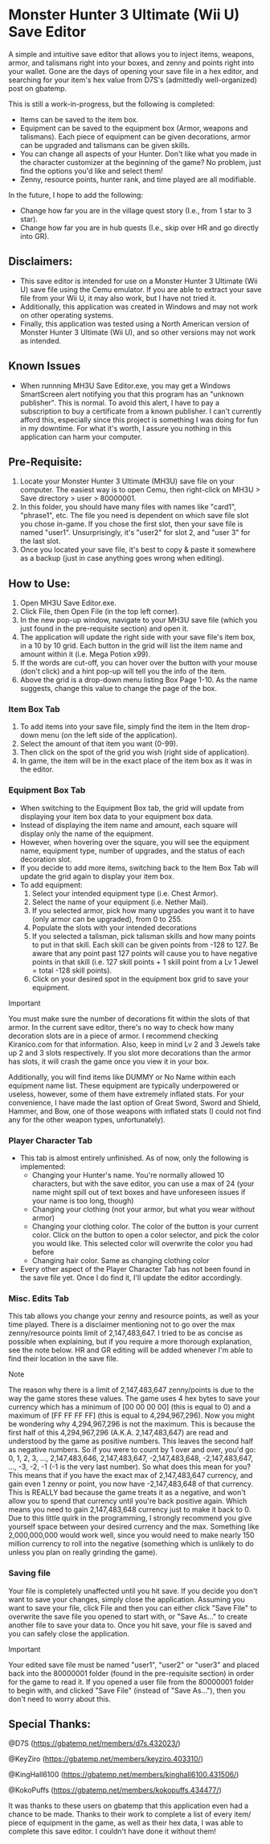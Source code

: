# Monster Hunter 3 Ultimate (Wii U) Save Editor

A simple and intuitive save editor that allows you to inject items, weapons, armor, and talismans right into your boxes, and zenny and points right into your wallet. Gone are the days of opening your save file in a hex editor, and searching for your item's hex value from D7S's (admittedly well-organized) post on gbatemp. 

This is still a work-in-progress, but the following is completed:
  - Items can be saved to the item box.
  - Equipment can be saved to the equipment box (Armor, weapons and talismans). Each piece of equipment can be given decorations, armor can be upgraded and talismans can be given skills.
  - You can change all aspects of your Hunter. Don't like what you made in the character customizer at the beginning of the game? No problem, just find the options you'd like and select them!
  - Zenny, resource points, hunter rank, and time played are all modifiable.

In the future, I hope to add the following:
  - Change how far you are in the village quest story (I.e., from 1 star to 3 star).
  - Change how far you are in hub quests (I.e., skip over HR and go directly into GR).

## Disclaimers:

- This save editor is intended for use on a Monster Hunter 3 Ultimate (Wii U) save file using the Cemu emulator. If you are able to extract your save file from your Wii U, it may also work, but I have not tried it.
- Additionally, this application was created in Windows and may not work on other operating systems.
- Finally, this application was tested using a North American version of Monster Hunter 3 Ultimate (Wii U), and so other versions may not work as intended.

## Known Issues

- When runnning MH3U Save Editor.exe, you may get a Windows SmartScreen alert notifying you that this program has an "unknown publisher". This is normal. To avoid this alert, I have to pay a subscription to buy a certificate from a known publisher. I can't currently afford this, especially since this project is something I was doing for fun in my downtime. For what it's worth, I assure you nothing in this application can harm your computer.

## Pre-Requisite:

1. Locate your Monster Hunter 3 Ultimate (MH3U) save file on your computer. The easiest way is to open Cemu, then right-click on MH3U > Save directory > user > 80000001.
2. In this folder, you should have many files with names like "card1", "phrase1", etc. The file you need is dependent on which save file slot you chose in-game. If you chose the first slot, then your save file is named "user1". Unsurprisingly, it's "user2" for slot 2, and "user 3" for the last slot.
3. Once you located your save file, it's best to copy & paste it somewhere as a backup (just in case anything goes wrong when editing).

## How to Use:

1. Open MH3U Save Editor.exe.
2. Click File, then Open File (in the top left corner).
3. In the new pop-up window, navigate to your MH3U save file (which you just found in the pre-requisite section) and open it.
4. The application will update the right side with your save file's item box, in a 10 by 10 grid. Each button in the grid will list the item name and amount within it (i.e. Mega Potion x99).
5. If the words are cut-off, you can hover over the button with your mouse (don't click) and a hint pop-up will tell you the info of the item.
6. Above the grid is a drop-down menu listing Box Page 1-10. As the name suggests, change this value to change the page of the box.

### Item Box Tab
1. To add items into your save file, simply find the item in the Item drop-down menu (on the left side of the application).
2. Select the amount of that item you want (0-99).
3. Then click on the spot of the grid you wish (right side of application).
4. In game, the item will be in the exact place of the item box as it was in the editor.

### Equipment Box Tab
- When switching to the Equipment Box tab, the grid will update from displaying your item box data to your equipment box data.
- Instead of displaying the item name and amount, each square will display only the name of the equipment.
- However, when hovering over the square, you will see the equipment name, equipment type, number of upgrades, and the status of each decoration slot.
- If you decide to add more items, switching back to the Item Box Tab will update the grid again to display your item box.
- To add equipment:
	1. Select your intended equipment type (i.e. Chest Armor).
	2. Select the name of your equipment (i.e. Nether Mail).
	3. If you selected armor, pick how many upgrades you want it to have (only armor can be upgraded), from 0 to 255.
	4. Populate the slots with your intended decorations
	5. If you selected a talisman, pick talisman skills and how many points to put in that skill. Each skill can be given points from -128 to 127. Be aware that any point past 127 points will cause you to have negative points in that skill (i.e. 127 skill points + 1 skill point from a Lv 1 Jewel = total -128 skill points).
	6. Click on your desired spot in the equipment box grid to save your equipment.

>[!IMPORTANT]
>You must make sure the number of decorations fit within the slots of that armor. In the current save editor, there's no way to check how many decoration slots are in a piece of armor. I recommend checking Kiranico.com for that information. Also, keep in mind Lv 2 and 3 Jewels take up 2 and 3 slots respectively. If you slot more decorations than the armor has slots, it will crash the game once you view it in your box.

Additionally, you will find items like DUMMY or No Name within each equipment name list. These equipment are typically underpowered or useless, however, some of them have extremely inflated stats. For your convenience, I have made the last option of Great Sword, Sword and Shield, Hammer, and Bow, one of those weapons with inflated stats (I could not find any for the other weapon types, unfortunately).

### Player Character Tab
- This tab is almost entirely unfinished. As of now, only the following is implemented:
	- Changing your Hunter's name. You're normally allowed 10 characters, but with the save editor, you can use a max of 24 (your name might spill out of text boxes and have unforeseen issues if your name is too long, though)
	- Changing your clothing (not your armor, but what you wear without armor)
	- Changing your clothing color. The color of the button is your current color. Click on the button to open a color selector, and pick the color you would like. This selected color will overwrite the color you had before
	- Changing hair color. Same as changing clothing color
- Every other aspect of the Player Character Tab has not been found in the save file yet. Once I do find it, I'll update the editor accordingly.

### Misc. Edits Tab
This tab allows you change your zenny and resource points, as well as your time played. There is a disclaimer mentioning not to go over the max zenny/resource points limit of 2,147,483,647. I tried to be as concise as possible when explaining, but if you require a more thorough explanation, see the note below. HR and GR editing will be added whenever I'm able to find their location in the save file.

>[!NOTE]
>The reason why there is a limit of 2,147,483,647 zenny/points is due to the way the game stores these values. The game uses 4 hex bytes to save your currency which has a minimum of [00 00 00 00] (this is equal to 0) and a maximum of [FF FF FF FF] (this is equal to 4,294,967,296). Now you might be wondering why 4,294,967,296 is not the maximum. This is because the first half of this 4,294,967,296 (A.K.A. 2,147,483,647) are read and understood by the game as positive numbers. This leaves the second half as negative numbers. So if you were to count by 1 over and over, you'd go: 0, 1, 2, 3, ..., 2,147,483,646, 2,147,483,647, -2,147,483,648, -2,147,483,647, ..., -3, -2, -1 (-1 is the very last number).
>So what does this mean for you? This means that if you have the exact max of 2,147,483,647 currency, and gain even 1 zenny or point, you now have -2,147,483,648 of that currency. This is REALLY bad because the game treats it as a negative, and won't allow you to spend that currency until you're back positive again. Which means you need to gain 2,147,483,648 currency just to make it back to 0. Due to this little quirk in the programming, I strongly recommend you give yourself space between your desired currency and the max. Something like 2,000,000,000 would work well, since you would need to make nearly 150 million currency to roll into the negative (something which is unlikely to do unless you plan on really grinding the game).

### Saving file
Your file is completely unaffected until you hit save. If you decide you don't want to save your changes, simply close the application. Assuming you want to save your file, click File and then you can either click "Save File" to overwrite the save file you opened to start with, or "Save As..." to create another file to save your data to. Once you hit save, your file is saved and you can safely close the application.

>[!IMPORTANT]
>Your edited save file must be named "user1", "user2" or "user3" and placed back into the 80000001 folder (found in the pre-requisite section) in order for the game to read it. If you opened a user file from the 80000001 folder to begin with, and clicked "Save File" (instead of "Save As..."), then you don't need to worry about this.

## Special Thanks:

@D7S		(https://gbatemp.net/members/d7s.432023/)

@KeyZiro	(https://gbatemp.net/members/keyziro.403310/)

@KingHall6100	(https://gbatemp.net/members/kinghall6100.431506/)

@KokoPuffs	(https://gbatemp.net/members/kokopuffs.434477/)

It was thanks to these users on gbatemp that this application even had a chance to be made. Thanks to their work to complete a list of every item/ piece of equipment in the game, as well as their hex data, I was able to complete this save editor. I couldn't have done it without them!
